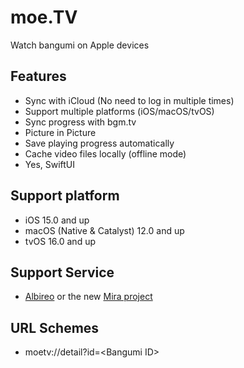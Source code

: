 # moe.TV
Watch bangumi on Apple devices

## Features
- Sync with iCloud (No need to log in multiple times)
- Support multiple platforms (iOS/macOS/tvOS)
- Sync progress with bgm.tv
- Picture in Picture
- Save playing progress automatically
- Cache video files locally (offline mode)
- Yes, SwiftUI

## Support platform
- iOS 15.0 and up
- macOS (Native & Catalyst) 12.0 and up
- tvOS 16.0 and up

## Support Service
- [Albireo](https://github.com/lordfriend/Albireo) or the new [Mira project](https://github.com/irohalab/mira-docker)

## URL Schemes
- moetv://detail?id=\<Bangumi ID\>
